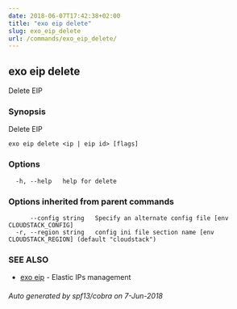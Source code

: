 ```yaml
---
date: 2018-06-07T17:42:38+02:00
title: "exo eip delete"
slug: exo_eip_delete
url: /commands/exo_eip_delete/
---
```

## exo eip delete

Delete EIP

### Synopsis

Delete EIP

```
exo eip delete <ip | eip id> [flags]
```

### Options

```
  -h, --help   help for delete
```

### Options inherited from parent commands

```
      --config string   Specify an alternate config file [env CLOUDSTACK_CONFIG]
  -r, --region string   config ini file section name [env CLOUDSTACK_REGION] (default "cloudstack")
```

### SEE ALSO

* [exo eip](/commands/exo_eip/)	 - Elastic IPs management

###### Auto generated by spf13/cobra on 7-Jun-2018
